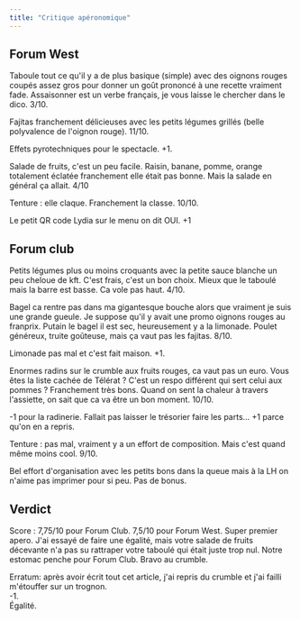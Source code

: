```yaml
---
title: "Critique apéronomique"
---
```


## Forum West
Taboule tout ce qu'il y a de plus basique (simple) avec des oignons rouges coupés assez gros pour donner un goût prononcé à une recette vraiment fade. Assaisonner est un verbe français, je vous laisse le chercher dans le dico. 3/10.

Fajitas franchement délicieuses avec les petits légumes grillés (belle polyvalence de l'oignon rouge). 11/10.

Effets pyrotechniques pour le spectacle. +1.

Salade de fruits, c'est un peu facile. Raisin, banane, pomme, orange totalement éclatée franchement elle était pas bonne. Mais la salade en général ça allait. 4/10

Tenture : elle claque. Franchement la classe. 10/10. 

Le petit QR code Lydia sur le menu on dit OUI. +1

## Forum club
Petits légumes plus ou moins croquants avec la petite sauce blanche un peu cheloue de kft. C'est frais, c'est un bon choix. Mieux que le taboulé mais la barre est basse. Ca vole pas haut. 4/10.

Bagel ca rentre pas dans ma gigantesque bouche alors que vraiment je suis une grande gueule. Je suppose qu'il y avait une promo oignons rouges au franprix. Putain le bagel il est sec, heureusement y a la limonade. Poulet généreux, truite goûteuse, mais ça vaut pas les fajitas. 8/10.

Limonade pas mal et c'est fait maison. +1.

Enormes radins sur le crumble aux fruits rouges, ca vaut pas un euro. Vous êtes la liste cachée de Télérat ? C'est un respo différent qui sert celui aux pommes ? Franchement très bons. Quand on sent la chaleur à travers l'assiette, on sait que ca va être un bon moment. 10/10.

-1 pour la radinerie. Fallait pas laisser le trésorier faire les parts... +1 parce qu'on en a repris.

Tenture : pas mal, vraiment y a un effort de composition. Mais c'est quand même moins cool. 9/10. 

Bel effort d'organisation avec les petits bons dans la queue mais à la LH on n'aime pas imprimer pour si peu. Pas de bonus.

## Verdict

Score : 7,75/10 pour Forum Club. 7,5/10 pour Forum West. Super premier apero. J'ai essayé de faire une égalité, mais votre salade de fruits décevante n'a pas su rattraper votre taboulé qui était juste trop nul. Notre estomac penche pour Forum Club. Bravo au crumble.




Erratum: après avoir écrit tout cet article, j'ai repris du crumble et j'ai failli m'étouffer sur un trognon.\
-1.\
Égalité.